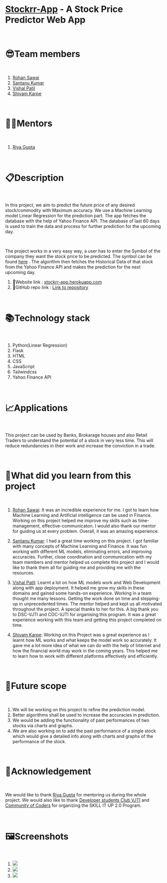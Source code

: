# [Stockrr-App](https://stockrr-app.herokuapp.com/home) - A Stock Price Predictor Web App

<br>

# 😎Team members

<br>


1.  [Rohan Sawai](https://github.com/rohansawai)
2.  [Santanu Kumar](https://github.com/santanukumar666)
3.  [Vishal Patil](https://github.com/SpecTEviL)
4.  [Shivam Karpe](https://github.com/shivamk19)


<br>

# 👩‍🏫Mentors

<br>

1.  [Riya Gupta](https://github.com/RiyaGupta99)


<br>

# 📋Description

<br>

In this project, we aim to predict the future price of any desired stock/commodity with Maximum accuracy. We use a Machine Learning model Linear Regression for the prediction part. The app fetches the database with the help of Yahoo Finance API. The database of last 60 days is used to train the data and process for further prediction for the upcoming day.

<br>

The project works in a very easy way, a user has to enter the Symbol of the company they want the stock price to be predicted. The symbol can be found [here](https://in.finance.yahoo.com/) . The algorithm then fetches the Historical Data of that stock from the Yahoo Finance API and makes the prediction for the next upcoming day.


1. 🔗Website link : [stockrr-app.herokuapp.com](stockrr-app.herokuapp.com)
2. 🔗GitHub repo link : [Link to repository](https://github.com/rohansawai/Stockrr-App)


<br>

# 📚Technology stack

<br>

<ol>
  <li>Python(Linear Regression)</li>
  <li>Flask</li>
  <li>HTML</li>
  <li>CSS</li>
  <li>JavaScript</li>
  <li>Tailwindcss</li>
  <li>Yahoo Finance API</li>
</ol>

<br>

# 📈Applications

<br>

This project can be used by Banks, Brokarage houses and also Retail Traders to understand the potential of a stock in very less time. This will reduce redundancies in their work and increase the conviction in a trade.

<br>

# 🤔What did you learn from this project

<br>

1. [Rohan Sawai](https://github.com/rohansawai): It was an incredible experience for me. I got to learn how Machine Learning and Artificial intelligence can be used in Finance. Working on this project helped me improve my skills such as time-management, effective-communicaton. I would also thank our mentor for guiding us at every problem. Overall, it was an amazing experience.

2. [Santanu Kumar](https://github.com/santanukumar666): I had a great time working on this project. I got familiar with many concepts of Machine Learning and Finance. It was fun working with different ML models, eliminating errors, and improving accuracies. Further, close coordination and communication with my team members and mentor helped us complete this project and I would like to thank them all for guiding me and providing me with the resources.

3. [Vishal Patil](https://github.com/SpecTEviL): Learnt a lot on how ML models work and Web Development along with app deployment. It helped me grow my skills in these domains and gained some hands-on experience. Working in a team thought me many lessons. Getting the work done on time and stepping-up in unprecedented times. The mentor helped and kept us all motivated throughout the project. A special thanks to her for this. A big thank you to DSC-VJTI and COC-VJTI for organising this program. It was a great experience working with this team and getting this project completed on time.

4. [Shivam Karpe](https://github.com/shivamk19): Working on this Project was a great experience as I learnt how ML works and what keeps the model work so accurately. It gave me a lot more idea of what we can do with the help of Internet and how the financial world may work in the coming years. This helped me to learn how to work with different platforms effectively and efficiently.
 

<br>

# 🧿Future scope

<br>
<ol>
  <li>We will be working on this project to refine the prediction model.</li>
  <li>Better algorithms shall be used to increase the accuracies in prediction.</li>
  <li>We would be adding the functionality of past performances of two stocks via charts and graphs.</li>
  <li>We are also working on to add the past performance of a single stock which would give a detailed info along with charts and graphs of the performance of the stock.</li>
</ol>  

<br>

# 🙌Acknowledgement

<br>

We would like to thank [Riya Gupta](https://github.com/RiyaGupta99) for mentoring us during the whole project. We would also like to thank [Developer students Club VJTI](https://github.com/DSC-VJTI) and [Community of Coders](https://github.com/CommunityOfCoders) for organizing the SKILL IT UP 2.0 Program.

<br>

# 🖼Screenshots

<br>

1. <img src="https://user-images.githubusercontent.com/62415467/127650272-fc44c6b1-244c-4b5f-ba95-9eb0adf4cc48.png" >
2. <img src="https://user-images.githubusercontent.com/62415467/127650315-e634eb73-aac0-447f-8ac4-96712dde3ed3.png" >
3. <img src="https://user-images.githubusercontent.com/62415467/127650378-d00211be-a417-40de-a462-9209fc825893.png" >

